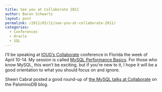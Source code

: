 ```yaml
---
title: See you at Collaborate 2011
author: Baron Schwartz
layout: post
permalink: /2011/03/11/see-you-at-collaborate-2011/
categories:
  - Conferences
  - Oracle
  - SQL
---
```

I&#8217;ll be speaking at [IOUG&#8217;s Collaborate][1] conference in Florida the week of April 10-14. My session is called [MySQL Performance Basics][2]. For those who know MySQL, this won&#8217;t be exciting, but if you&#8217;re new to it, I hope it will be a good orientation to what you should focus on and ignore.

Sheeri Cabral posted a good round-up of [the MySQL talks at Collaborate][3] on the PalominoDB blog.

 [1]: http://www.collaborate11.org/
 [2]: http://coll11.mapyourshow.com/3_0/sessions/sessiondetails.cfm?ScheduledSessionID=2100
 [3]: http://palominodb.com/blog/2011/03/09/mysql-beginners-guide-collaborate